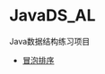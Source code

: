 # JavaDS_AL
Java数据结构练习项目

* [冒泡排序](https://github.com/hikobe8/JavaDS_AL/blob/master/src/com/hikobe8/sort/BubbleSort.java)
